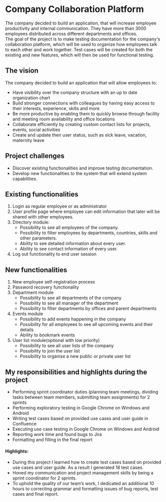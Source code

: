 # Company Collaboration Platform
The company decided to build an application, that will increase employee productivity and internal communication. They have more than 3000 employees distributed across different departments and offices.  
The goal of the project is to make testing documentation for the company's collaboration platform, which will be used to organize how employees talk to each other and work together. Test cases will be created for both the existing and new features, which will then be used for functional testing.

## The vision
The company decided to build an application that will allow employees to:
* Have visibility over the company structure with an up to date organization chart
* Build stronger connections with colleagues by having easy access to their interests, experience, skills and more
* Be more productive by enabling them to quickly browse through facility and meeting room availability and office locations
* Collaborate efficiently by creating custom contact lists for projects, events, social activities
* Create and update their user status, such as sick leave, vacation, maternity leave

## Project challenges
* Discover existing functionalities and improve testing documentation.
* Develop new functionalities to the system that will extend system capabilities.

## Existing functionalities
1. Login as regular employee or as administrator
2. User profile page where employee can edit information that later will be shared with other employees.
3. Directory module:
    * Possibility to see all employees of the company.
    * Possibility to filter employees by departments, countries, skills and other parameters.
    * Ability to see detailed information about every user.
    * Ability to see contact information of every user.
4. Log out functionality to end user session

## New functionalities
1. New employee self-registration process
2. Password recovery functionality
3. Department module
    * Possibility to see all departments of the company
    * Possibility to see all manager of the department
    * Possibility to filter departments by offices and parent departments
4. Events module
    * Possibility to add events happening in the company
    * Possibility for all employees to see all upcoming events and their details
    * Ability to bookmark events
5. User list module(optional with low priority)
    * Possibility to see all user lists of the company
    * Possibility to join the user list
    * Possibility to organise a new public or private user list

## My responsibilities and highlights during the project
* Performing sprint coordinator duties (planning team meetings, dividing tasks between team members, submitting team assignments) for 2 sprints
* Performing exploratory testing in Google Chrome on Windows and Android
* Writing test cases based on provided use cases and user guide in Confluence
* Executing use case testing in Google Chrome on Windows and Android
* Reporting work time and found bugs to Jira
* Formatting and filling in the final report
#### Highlights:
* During this project I learned how to create test cases based on provided use cases and user guide. As a result I generated 18 test cases.
* Honed my communication and project management skills by being a sprint coordinator for 2 sprints.
* To uphold the quality of our team’s work, I dedicated an additional 10 hours to correcting grammar and formatting issues of bug reports, test cases and final report.








